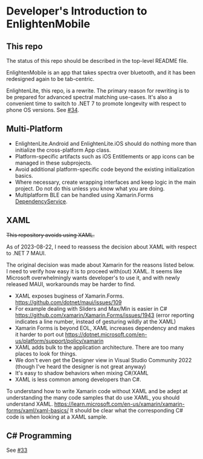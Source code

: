 
# Developer's Introduction to EnlightenMobile

## This repo

The status of this repo should be described in the top-level README file. 

EnlightenMobile is an app that takes spectra over bluetooth, and it has been redesigned again to be tab-centric.

EnlightenLite, this repo, is a rewrite. The primary reason for rewriting is to be prepared for advanced spectral matching use-cases. It's also a convenient time to switch to .NET 7 to promote longevity with respect to phone OS versions. See [#34](https://github.com/WasatchPhotonics/EnlightenMobile/issues/34).

## Multi-Platform

- EnlightenLite.Android and EnlightenLite.iOS should do nothing more than initialize the cross-platform App class.
- Platform-specific artifacts such as iOS Entitlements or app icons can be managed in these subprojects.
- Avoid additional platform-specific code beyond the existing initialization basics. 
- Where necessary, create wrapping interfaces and keep logic in the main project. Do not do this unless you know what you are doing.
- Multiplatform BLE can be handled using Xamarin.Forms [DependencyService](https://learn.microsoft.com/en-us/xamarin/xamarin-forms/app-fundamentals/dependency-service/introduction). 

## XAML

~~This repository avoids using XAML.~~

As of 2023-08-22, I need to reassess the decision about XAML with respect to .NET 7 MAUI.

The original decision was made about Xamarin for the reasons listed below. 
I need to verify how easy it is to proceed with(out) XAML. 
It seems like Microsoft overwhelmingly wants developer's to use it, 
and with newly released MAUI, workarounds may be harder to find.

- XAML exposes buginess of Xamarin.Forms. https://github.com/dotnet/maui/issues/109
- For example dealing with Sliders and Max/Min is easier in C# https://github.com/xamarin/Xamarin.Forms/issues/1943 (error reporting indicates a line number, instead of gesturing wildly at the XAML)
- Xamarin Forms is beyond EOL, XAML increases dependency and makes it harder to port out https://dotnet.microsoft.com/en-us/platform/support/policy/xamarin
- XAML adds bulk to the application architecture. There are too many places to look for things.
- We don't even get the Designer view in Visual Studio Community 2022 (though I've heard the designer is not great anyway)
- It's easy to shadow behaviors when mixing C#/XAML
- XAML is less common among developers than C#.

To understand how to write Xamarin code without XAML and be adept at understanding the many code samples that do use XAML, you should understand XAML. https://learn.microsoft.com/en-us/xamarin/xamarin-forms/xaml/xaml-basics/
It should be clear what the corresponding C# code is when looking at a XAML sample.

## C# Programming

See [#33](https://github.com/WasatchPhotonics/EnlightenMobile/issues/33)